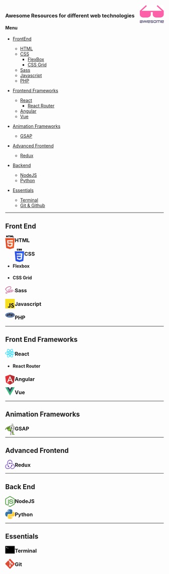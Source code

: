<img align="right" src="./images/awesome.svg" width="15%">
<h3>Awesome Resources for different web technologies</h3>  

#### Menu

* <a href="#frontend">FrontEnd</a>

  * <a href="#html">HTML</a>
  * <a href="#css">CSS</a>
    * <a href="#flexbox">FlexBox</a>
    * <a href="#css-grid">CSS Grid</a>
  * <a href="#sass">Sass</a>
  * <a href="#javascript">Javascript</a>
  * <a href="#php">PHP</a>

* <a href="#frontend-frameworks">Frontend Frameworks</a>

  * <a href="#react">React</a>
    * <a href="#react-router">React Router</a>
  * <a href="#angular">Angular</a>
  * <a href="#vue">Vue</a>

* <a href="#animation-frameworks">Animation Frameworks</a>

  * <a href="#gsap">GSAP</a>

* <a href="#advanced-frontend">Advanced Frontend</a>

  * <a href="#redux">Redux</a>

* <a href="#backend">Backend</a>

  * <a href="#nodejs">NodeJS</a>
  * <a href="#python">Python</a>

* <a href="#essentials">Essentials</a>
  * <a href="#terminal">Terminal</a>
  * <a href="#git">Git & Github</a>

---

<h2 id="frontend">Front End</h2>  

<img align="left" src="./images/html.svg" width="6%">
<h3 id="html">HTML</h3>  

<img align="left" src="./images/css.svg" width="6%">
<h3 id="css">CSS</h3>  

* <h4 id="flexbox">Flexbox<h4>  
* <h4 id="css-grid">CSS Grid<h4>  

<img align="left" src="./images/sass.svg" width="6%">
<h3 id="sass">Sass</h3>  

<img align="left" src="./images/javascript.svg" width="6%">
<h3 id="javascript">Javascript</h3>  

<img align="left" src="./images/php.svg" width="6%">
<h3 id="php">PHP</h3>  

---

<h2 id="frontend-frameworks">Front End Frameworks</h2>  

<img align="left" src="./images/react.svg" width="6%">
<h3 id="react">React</h3>  

* <h4 id="react-router">React Router<h4>

<img align="left" src="./images/angular.svg" width="6%">
<h3 id="angular">Angular</h3>  

<img align="left" src="./images/vue.svg" width="6%">
<h3 id="vue">Vue</h3>  

---

<h2 id="animation-frameworks">Animation Frameworks</h2>

<img align="left" src="./images/gsap.svg" width="6%">
<h3 id="gsap">GSAP</h3>  

---

<h2 id="advanced-frontend">Advanced Frontend</h2>

<img align="left" src="./images/redux.svg" width="6%">
<h3 id="redux">Redux</h3>  

---

<h2 id="backend">Back End</h2>

<img align="left" src="./images/nodejs.svg" width="6%">
<h3 id="nodejs">NodeJS</h3>  

<img align="left" src="./images/python.svg" width="6%">
<h3 id="python">Python</h3>  

---

<h2 id="essentials">Essentials</h2>

<img align="left" src="./images/terminal.svg" width="6%">
<h3 id="terminal">Terminal</h3>  

<img align="left" src="./images/git.svg" width="6%">
<h3 id="git">Git</h3>
